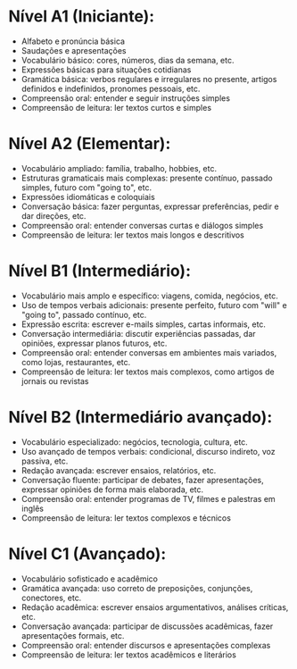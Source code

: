 # Nível A1 (Iniciante):

 *   Alfabeto e pronúncia básica
 *   Saudações e apresentações
 *   Vocabulário básico: cores, números, dias da semana, etc.
 *   Expressões básicas para situações cotidianas
 *   Gramática básica: verbos regulares e irregulares no presente, artigos definidos e indefinidos, pronomes pessoais, etc.
 *   Compreensão oral: entender e seguir instruções simples
 *   Compreensão de leitura: ler textos curtos e simples

# Nível A2 (Elementar):

 *   Vocabulário ampliado: família, trabalho, hobbies, etc.
 *   Estruturas gramaticais mais complexas: presente contínuo, passado simples, futuro com "going to", etc.
 *   Expressões idiomáticas e coloquiais
 *   Conversação básica: fazer perguntas, expressar preferências, pedir e dar direções, etc.
 *   Compreensão oral: entender conversas curtas e diálogos simples
 *   Compreensão de leitura: ler textos mais longos e descritivos

# Nível B1 (Intermediário):

 *   Vocabulário mais amplo e específico: viagens, comida, negócios, etc.
 *   Uso de tempos verbais adicionais: presente perfeito, futuro com "will" e "going to", passado contínuo, etc.
 *   Expressão escrita: escrever e-mails simples, cartas informais, etc.
 *   Conversação intermediária: discutir experiências passadas, dar opiniões, expressar planos futuros, etc.
 *   Compreensão oral: entender conversas em ambientes mais variados, como lojas, restaurantes, etc.
 *   Compreensão de leitura: ler textos mais complexos, como artigos de jornais ou revistas

# Nível B2 (Intermediário avançado):

 *   Vocabulário especializado: negócios, tecnologia, cultura, etc.
 *   Uso avançado de tempos verbais: condicional, discurso indireto, voz passiva, etc.
 *   Redação avançada: escrever ensaios, relatórios, etc.
 *   Conversação fluente: participar de debates, fazer apresentações, expressar opiniões de forma mais elaborada, etc.
 *   Compreensão oral: entender programas de TV, filmes e palestras em inglês
 *   Compreensão de leitura: ler textos complexos e técnicos

# Nível C1 (Avançado):

 *   Vocabulário sofisticado e acadêmico
 *   Gramática avançada: uso correto de preposições, conjunções, conectores, etc.
 *   Redação acadêmica: escrever ensaios argumentativos, análises críticas, etc.
 *   Conversação avançada: participar de discussões acadêmicas, fazer apresentações formais, etc.
 *   Compreensão oral: entender discursos e apresentações complexas
 *  Compreensão de leitura: ler textos acadêmicos e literários